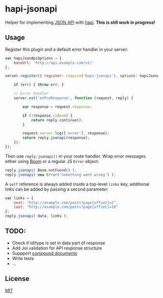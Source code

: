 # hapi-jsonapi

Helper for implementing [JSON API](http://jsonapi.org) with [hapi](http://hapijs.com). **This is still work in progress!**


## Usage

Register this plugin and a default error handler in your server:

```js
var hapiJsonApiOptions = {
    baseUrl: 'http://api.example.com/v1/'
};

server.register({ register: require('hapi-jsonapi'), options: hapiJsonApiOptions }, function (err) {

    if (err) { throw err; }

    // Error handler
    server.ext('onPreResponse', function (request, reply) {

        var response = request.response;

        if (!response.isBoom) {
            return reply.continue();
        }

        request.server.log(['error'], response);
        return reply.jsonapi(response);
    });
});
```

Then use `reply.jsonapi()` in your route handler. Wrap error messages either using [Boom](https://github.com/hapijs/boom) or a regular JS `Error` object:

```js
reply.jsonapi( Boom.notFound() );
reply.jsonapi( new Error('Something went wrong') );
```

A `self` reference is always added inside a top-level `links` key, additional links can be added by passing a second parameter:

```js
var links = {
    next: "http://example.com/posts?page[offset]=2",
    last: "http://example.com/posts?page[offset]=10"
};
reply.jsonapi( data, links );
```


## TODO:
- Check if id/type is set in data part of response
- Add Joi validation for API response structure
- Suppport [compound documents](http://jsonapi.org/format/#document-structure-compound-documents)
- Write tests
- …


## License

[MIT](LICENSE)
